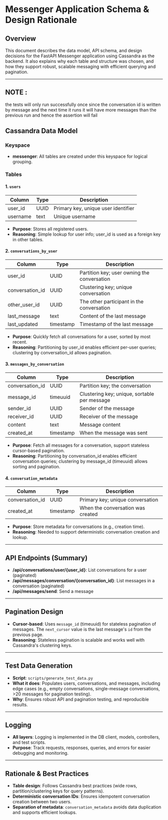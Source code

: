 # Messenger Application Schema & Design Rationale

## Overview
This document describes the data model, API schema, and design decisions for the FastAPI Messenger application using Cassandra as the backend. It also explains why each table and structure was chosen, and how they support robust, scalable messaging with efficient querying and pagination.

---
## NOTE : 
the tests will only run successfully once since the conversation id is written by message and the next time it runs it will have more messages than the previous run and hence the assertion will fail

## Cassandra Data Model

### Keyspace
- **messenger**: All tables are created under this keyspace for logical grouping.

### Tables

#### 1. `users`
| Column      | Type    | Description         |
|-------------|---------|---------------------|
| user_id     | UUID    | Primary key, unique user identifier |
| username    | text    | Unique username     |

- **Purpose**: Stores all registered users.
- **Reasoning**: Simple lookup for user info; user_id is used as a foreign key in other tables.

#### 2. `conversations_by_user`
| Column         | Type    | Description                       |
|----------------|---------|-----------------------------------|
| user_id        | UUID    | Partition key; user owning the conversation |
| conversation_id| UUID    | Clustering key; unique conversation |
| other_user_id  | UUID    | The other participant in the conversation |
| last_message   | text    | Content of the last message        |
| last_updated   | timestamp | Timestamp of the last message    |

- **Purpose**: Quickly fetch all conversations for a user, sorted by most recent.
- **Reasoning**: Partitioning by user_id enables efficient per-user queries; clustering by conversation_id allows pagination.

#### 3. `messages_by_conversation`
| Column         | Type      | Description                          |
|----------------|-----------|--------------------------------------|
| conversation_id| UUID      | Partition key; the conversation      |
| message_id     | timeuuid  | Clustering key; unique, sortable per message |
| sender_id      | UUID      | Sender of the message                |
| receiver_id    | UUID      | Receiver of the message              |
| content        | text      | Message content                      |
| created_at     | timestamp | When the message was sent            |

- **Purpose**: Fetch all messages for a conversation, support stateless cursor-based pagination.
- **Reasoning**: Partitioning by conversation_id enables efficient conversation queries; clustering by message_id (timeuuid) allows sorting and pagination.

#### 4. `conversation_metadata`
| Column         | Type      | Description                          |
|----------------|-----------|--------------------------------------|
| conversation_id| UUID      | Primary key; unique conversation     |
| created_at     | timestamp | When the conversation was created    |

- **Purpose**: Store metadata for conversations (e.g., creation time).
- **Reasoning**: Needed to support deterministic conversation creation and lookup.

---

## API Endpoints (Summary)
- **/api/conversations/user/{user_id}**: List conversations for a user (paginated)
- **/api/messages/conversation/{conversation_id}**: List messages in a conversation (paginated)
- **/api/messages/send**: Send a message

---

## Pagination Design
- **Cursor-based**: Uses `message_id` (timeuuid) for stateless pagination of messages. The `next_cursor` value is the last message's `id` from the previous page.
- **Reasoning**: Stateless pagination is scalable and works well with Cassandra's clustering keys.

---

## Test Data Generation
- **Script**: `scripts/generate_test_data.py`
- **What it does**: Populates users, conversations, and messages, including edge cases (e.g., empty conversations, single-message conversations, >20 messages for pagination testing).
- **Why**: Ensures robust API and pagination testing, and reproducible results.

---

## Logging
- **All layers**: Logging is implemented in the DB client, models, controllers, and test scripts.
- **Purpose**: Track requests, responses, queries, and errors for easier debugging and monitoring.

---

## Rationale & Best Practices
- **Table design**: Follows Cassandra best practices (wide rows, partition/clustering keys for query patterns).
- **Deterministic conversation IDs**: Ensures idempotent conversation creation between two users.
- **Separation of metadata**: `conversation_metadata` avoids data duplication and supports efficient lookups.
